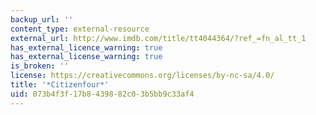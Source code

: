 ```yaml
---
backup_url: ''
content_type: external-resource
external_url: http://www.imdb.com/title/tt4044364/?ref_=fn_al_tt_1
has_external_licence_warning: true
has_external_license_warning: true
is_broken: ''
license: https://creativecommons.org/licenses/by-nc-sa/4.0/
title: '*Citizenfour*'
uid: 073b4f3f-17b8-4398-82c0-3b5bb9c33af4
---
```

